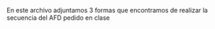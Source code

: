 En este archivo adjuntamos 3 formas que encontramos de realizar la secuencia del AFD pedido en clase
